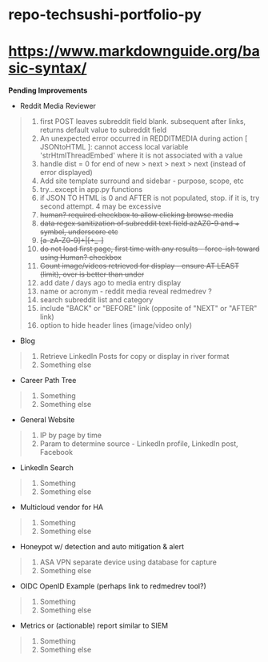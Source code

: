 # repo-techsushi-portfolio-py
#
# https://www.markdownguide.org/basic-syntax/

**Pending Improvements**
* Reddit Media Reviewer

>
> 1. first POST leaves subreddit field blank. subsequent after links, returns default value to subreddit field
> 2. An unexpected error occurred in REDDITMEDIA during action [ JSONtoHTML ]: cannot access local variable 'strHtmlThreadEmbed' where it is not associated with a value
> 8. handle dist = 0 for end of new > next > next > next (instead of error displayed)
> 14. Add site template surround and sidebar - purpose, scope, etc
> 15. try...except in app.py functions
> 16. if JSON TO HTML is 0 and AFTER is not populated, stop. if it is, try second attempt. 4 may be excessive
> 3. ~~human? required checkbox to allow clicking browse media~~
> 4. ~~data regex sanitization of subreddit text field azAZ0-9 and + symbol, underscore etc~~
> 5. ~~[a-zA-Z0-9]+|[\+\_\-]~~
> 6. ~~do not load first page, first time with any results - force-ish toward using Human? checkbox~~
> 7. ~~Count image/videos retrieved for display - ensure AT LEAST (limit), over is better than under~~
> 9. add date / days ago to media entry display
> 10. name or acronym - reddit media reveal redmedrev ?
> 11. search subreddit list and category 
> 13. include "BACK" or "BEFORE" link (opposite of "NEXT" or "AFTER" link)
> 14. option to hide header lines (image/video only)
>

* Blog

>
> 1. Retrieve LinkedIn Posts for copy or display in river format
> 2. Something else
>

* Career Path Tree

>
> 1. Something
> 2. Something else
>

* General Website

>
> 1. IP by page by time
> 2. Param to determine source - LinkedIn profile, LinkedIn post, Facebook
>

* LinkedIn Search

>
> 1. Something
> 2. Something else
>

* Multicloud vendor for HA

>
> 1. Something
> 2. Something else
>

* Honeypot w/ detection and auto mitigation & alert

>
> 1. ASA VPN separate device using database for capture
> 2. Something else
>

* OIDC OpenID Example (perhaps link to redmedrev tool?)

>
> 1. Something
> 2. Something else
>

* Metrics or (actionable) report similar to SIEM

>
> 1. Something
> 2. Something else
>


